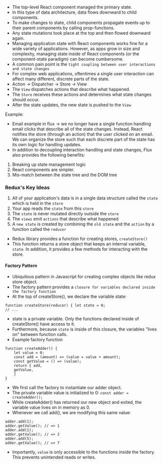 - The top-level React component managed the primary state.
- In this type of data architecture, data flows downward to child components.
- To make changes to state, child components propagate events up to their parent components by calling prop-functions.
- Any state mutations took place at the top and then flowed downward again.
- Managing application state with React components works fine for a wide variety of applications. However, as apps grow in size and complexity, managing state inside of React components (or the component-state paradigm) can become cumbersome.
- A common pain point is the `tight coupling between user interactions and state changes`
- For complex web applications, oftentimes a single user interaction can affect many different, discrete parts of the state.
- Action -> Dispatcher -> Store -> View
- The `View` dispatches actions that describe what happened.
- The `Store` receives these actions and determines what state changes should occur.
- After the state updates, the new state is pushed to the `View`

Example:

- Email example in flux -> we no longer have a single function handling email clicks that describe all of the state changes. Instead, React notifies the store (through an action) that the user clicked on an email. We can organize the store such that each discrete part of the state has its own logic for handling updates.
- In addition to decoupling interaction handling and state changes, Flux also provides the following benefits:

1. Breaking up state management logic
2. React components are simpler.
3. Mis-match between the state tree and the DOM tree

### Redux's Key Ideas

1. All of your application's data is in a single data structure called the `state` which is held in the `store`
2. Your app reads the `state` from this `store`
3. The `state` is never mutated directly outside the `store`
4. The `views` emit `actions` that describe what happened
5. A `new state` is created by combining the `old state` and the `action` by a function called the `reducer`

- Redux library provides a function for creating stores, `createStore()`
- This function returns a store object that keeps an internal variable, `state`. In addition, it provides a few methods for interacting with the store.

#### Factory Pattern

- Ubiquitous pattern in Javascript for creating complex objects like redux store object.
- The factory pattern provides a `closure for variables declared inside the factory function`
- At the top of createStore(), we declare the variable state:

```
function createStore(reducer) { let state = 0;
// ...
```

- state is a private variable. Only the functions declared inside of createStore() have access to it.
- Furthermore, because `state` is inside of this closure, the variables "lives on" between function calls.
- Example factory function

```
function createAdder() {
    let value = 0;
    const add = (amount) => (value = value + amount);
    const getValue = () => (value);
    return { add,
    getValue,
    }
}
```

- We first call the factory to instantiate our adder object.
- The private variable value is initialized to 0:
  `const adder = createAdder();`
- While createAdder() has returned our new object and exited, the variable value lives on in memory as 0.
- Whenever we call add(), we are modifying this same value:

```
adder.add(1);
adder.getValue(); // => 1
adder.add(1);
adder.getValue(); // => 2
adder.add(5);
adder.getValue(); // => 7
```

- Importantly, `value` is only accessible to the functions inside the factory. This prevents unintended reads or writes.

